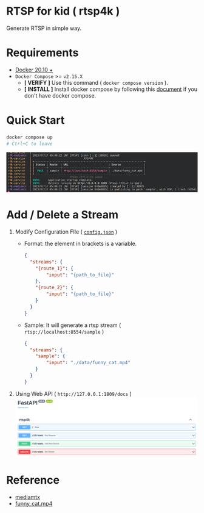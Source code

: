 # RTSP for kid ( rtsp4k )
Generate RTSP in simple way.

# Requirements
* [Docker 20.10 + ](https://docs.docker.com/engine/install/ubuntu/)
* `Docker Compose` >= `v2.15.X`
  * **[ VERIFY ]** Use this command ( `docker compose version` ).
  * **[ INSTALL ]** Install docker compose by following this [document](https://docs.docker.com/compose/install/linux/#install-using-the-repository) if you don't have docker compose.

# Quick Start
```bash
docker compose up 
# Ctrl+C to leave
```
![rtsp4k-cli](assets/rtsp4k-cli.png)

# Add / Delete a Stream
1. Modify Configuration FIle ( [`config.json`](config.json) )
    * Format: the element in brackets is a variable.
      ```json
      {
        "streams": {
          "{route_1}": {
              "input": "{path_to_file}"
          },
          "{route_2}": {
              "input": "{path_to_file}"
          }
        }
      }
      ```
    * Sample: It will generate a rtsp stream ( `rtsp://localhost:8554/sample` )
      ```json
      {
        "streams": {
          "sample": {
              "input": "./data/funny_cat.mp4"
          }
        }
      }
      ```
    
2. Using Web API ( `http://127.0.0.1:1809/docs` )
  ![rtsp4k-swagger](assets/rtsp4k-swagger.png)


# Reference
* [mediamtx](https://github.com/bluenviron/mediamtx)
* [funny_cat.mp4](https://www.pexels.com/zh-tw/video/855029/)
